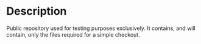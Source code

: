 # Description


Public repository used for testing purposes exclusively. It contains, and will contain, only the files required for a simple checkout.
